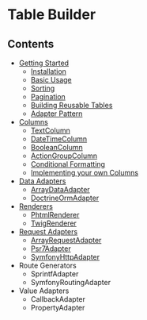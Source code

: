 # Table Builder

## Contents
* [Getting Started](./getting_started.md)
  * [Installation](./getting_started.md#Installation)
  * [Basic Usage](./getting_started.md#BasicUsage)
  * [Sorting](./getting_started.md#Sorting)
  * [Pagination](./getting_started.md#Pagination)
  * [Building Reusable Tables](./getting_started.md#ReusableTables)
  * [Adapter Pattern](./getting_started.md#AdapterPattern)
* [Columns](./columns.md)
  * [TextColumn](./columns.md#TextColumn)
  * [DateTimeColumn](./columns.md#DateTimeColumn)
  * [BooleanColumn](./columns.md#BooleanColumn)
  * [ActionGroupColumn](./columns.md#ActionGroupColumn)
  * [Conditional Formatting](./columns.md#ConditionalFormatting)
  * [Implementing your own Columns](./columns.md#ImplementingColumns)
* [Data Adapters](./data_adapters.md)
  * [ArrayDataAdapter](./data_adapters.md#ArrayDataAdapter)
  * [DoctrineOrmAdapter](./data_adapters.md#DoctrineOrmAdapter)
* [Renderers](./renderers.md)
  * [PhtmlRenderer](./renderers.md#PhtmlRenderer)
  * [TwigRenderer](./renderers.md#TwigRenderer)
* [Request Adapters](./request_adapters.md)
  * [ArrayRequestAdapter](./request_adapters.md#ArrayRequestAdapter)
  * [Psr7Adapter](./request_adapters.md#Psr7Adapter)
  * [SymfonyHttpAdapter](./request_adapters.md#SymfonyHttpAdapter)
* Route Generators
  * SprintfAdapter
  * SymfonyRoutingAdapter
* Value Adapters
  * CallbackAdapter
  * PropertyAdapter

